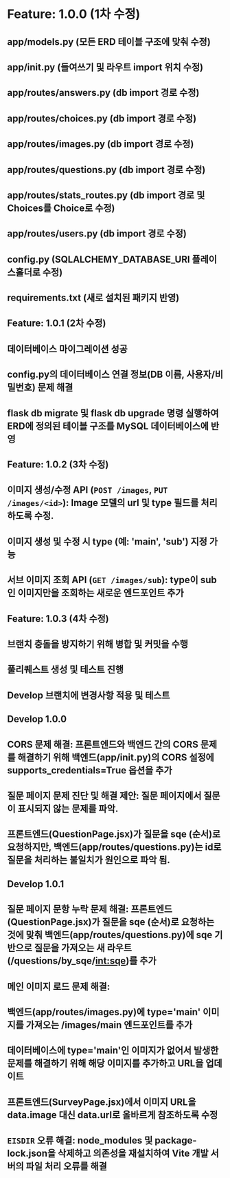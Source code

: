 # Feature: 1.0.0 (1차 수정)

## app/models.py (모든 ERD 테이블 구조에 맞춰 수정)

## app/__init__.py (들여쓰기 및 라우트 import 위치 수정)

## app/routes/answers.py (db import 경로 수정)

## app/routes/choices.py (db import 경로 수정)

## app/routes/images.py (db import 경로 수정)

## app/routes/questions.py (db import 경로 수정)

## app/routes/stats_routes.py (db import 경로 및 Choices를 Choice로 수정)

## app/routes/users.py (db import 경로 수정)

## config.py (SQLALCHEMY_DATABASE_URI 플레이스홀더로 수정)

## requirements.txt (새로 설치된 패키지 반영)


## Feature: 1.0.1 (2차 수정)

## 데이터베이스 마이그레이션 성공

## config.py의 데이터베이스 연결 정보(DB 이름, 사용자/비밀번호) 문제 해결

## flask db migrate 및 flask db upgrade 명령 실행하여 ERD에 정의된 테이블 구조를 MySQL 데이터베이스에 반영


## Feature: 1.0.2 (3차 수정)

## 이미지 생성/수정 API (`POST /images`, `PUT /images/<id>`): Image 모델의 url 및 type 필드를 처리하도록 수정.
## 이미지 생성 및 수정 시 type (예: 'main', 'sub') 지정 가능
## 서브 이미지 조회 API (`GET /images/sub`): type이 sub인 이미지만을 조회하는 새로운 엔드포인트 추가


## Feature: 1.0.3 (4차 수정)

## 브랜치 충돌을 방지하기 위해 병합 및 커밋을 수행
## 풀리퀘스트 생성 및 테스트 진행
## Develop 브랜치에 변경사항 적용 및 테스트

## Develop 1.0.0

## CORS 문제 해결: 프론트엔드와 백엔드 간의 CORS 문제를 해결하기 위해 백엔드(app/__init__.py)의 CORS 설정에 supports_credentials=True 옵션을 추가

## 질문 페이지 문제 진단 및 해결 제안: 질문 페이지에서 질문이 표시되지 않는 문제를 파악.

## 프론트엔드(QuestionPage.jsx)가 질문을 sqe (순서)로 요청하지만, 백엔드(app/routes/questions.py)는 id로 질문을 처리하는 불일치가 원인으로 파악 됨. 

## Develop 1.0.1

## 질문 페이지 문항 누락 문제 해결: 프론트엔드(QuestionPage.jsx)가 질문을 sqe (순서)로 요청하는 것에 맞춰 백엔드(app/routes/questions.py)에 sqe 기반으로 질문을 가져오는 새 라우트 (/questions/by_sqe/<int:sqe>)를 추가

## 메인 이미지 로드 문제 해결:

## 백엔드(app/routes/images.py)에 type='main' 이미지를 가져오는 /images/main 엔드포인트를 추가

## 데이터베이스에 type='main'인 이미지가 없어서 발생한 문제를 해결하기 위해 해당 이미지를 추가하고 URL을 업데이트

## 프론트엔드(SurveyPage.jsx)에서 이미지 URL을 data.image 대신 data.url로 올바르게 참조하도록 수정

## `EISDIR` 오류 해결: node_modules 및 package-lock.json을 삭제하고 의존성을 재설치하여 Vite 개발 서버의 파일 처리 오류를 해결